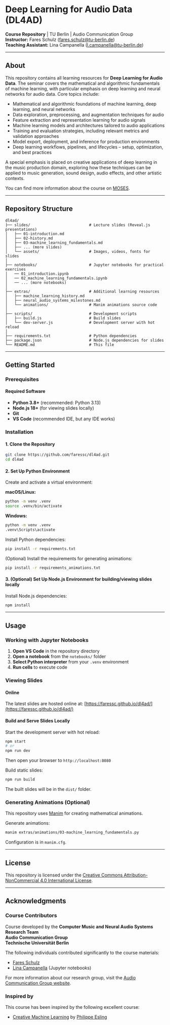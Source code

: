 # Deep Learning for Audio Data (DL4AD)

**Course Repository** | TU Berlin | Audio Communication Group  
**Instructor:** Fares Schulz ([fares.schulz@tu-berlin.de](mailto:fares.schulz@tu-berlin.de))<br>
**Teaching Assistant:** Lina Campanella ([l.campanella@tu-berlin.de](mailto:l.campanella@tu-berlin.de))

---

## About

This repository contains all learning resources for **Deep Learning for Audio Data**. The seminar covers the mathematical and algorithmic fundamentals of machine learning, with particular emphasis on deep learning and neural networks for audio data. Core topics include:

- Mathematical and algorithmic foundations of machine learning, deep learning, and neural networks
- Data exploration, preprocessing, and augmentation techniques for audio
- Feature extraction and representation learning for audio signals
- Machine learning models and architectures tailored to audio applications
- Training and evaluation strategies, including relevant metrics and validation approaches
- Model export, deployment, and inference for production environments
- Deep learning workflows, pipelines, and lifecycles – setup, optimization, and best practices

A special emphasis is placed on creative applications of deep learning in the music production domain, exploring how these techniques can be applied to music generation, sound design, audio effects, and other artistic contexts.

You can find more information about the course on [MOSES](https://moseskonto.tu-berlin.de/moses/veranstaltungen/lehrveranstaltungsvorlagen/anzeigen.html?veranstaltungsvorlage=13575).

---

## Repository Structure

```
dl4ad/
├── slides/                          # Lecture slides (Reveal.js presentations)
│   ├── 01-introduction.md
│   ├── 02-history.md
│   ├── 03-machine_learning_fundamentals.md
│   ├── ... (more slides)
│   └── assets/                      # Images, videos, fonts for slides
│
├── notebooks/                       # Jupyter notebooks for practical exercises
│   ── 01_introduction.ipynb
│   ── 02_machine_learning_fundamentals.ipynb
│   ── ... (more notebooks)
│
├── extras/                          # Additional learning resources
│   ├── machine_learning_history.md
│   ├── neural_audio_systems_milestones.md
│   └── animations/                  # Manim animations source code
│
├── scripts/                         # Development scripts
│   ├── build.js                     # Build slides
│   └── dev-server.js                # Development server with hot reload
│
├── requirements.txt                 # Python dependencies
├── package.json                     # Node.js dependencies for slides
└── README.md                        # This file
```

---

## Getting Started

### Prerequisites

#### Required Software

- **Python 3.8+** (recommended: Python 3.13)
- **Node.js 18+** (for viewing slides locally)
- **Git**
- **VS Code** (recommended IDE, but any IDE works)

### Installation

#### 1. Clone the Repository

```bash
git clone https://github.com/faressc/dl4ad.git
cd dl4ad
```

#### 2. Set Up Python Environment

Create and activate a virtual environment:

**macOS/Linux:**

```bash
python -m venv .venv
source .venv/bin/activate
```

**Windows:**

```bash
python -m venv .venv
.venv\Scripts\activate
```

Install Python dependencies:

```bash
pip install -r requirements.txt
```

(Optional) Install the requirements for generating animations:

```bash
pip install -r requirements_animations.txt
```

#### 3. (Optional) Set Up Node.js Environment for building/viewing slides locally

Install Node.js dependencies:

```bash
npm install
```

---

## Usage

### Working with Jupyter Notebooks

1. **Open VS Code** in the repository directory
2. **Open a notebook** from the `notebooks/` folder
3. **Select Python interpreter** from your `.venv` environment
4. **Run cells** to execute code

### Viewing Slides

#### Online

The latest slides are hosted online at: [https://faressc.github.io/dl4ad/](https://faressc.github.io/dl4ad/)

#### Build and Serve Slides Locally

Start the development server with hot reload:

```bash
npm start
# or
npm run dev
```

Then open your browser to `http://localhost:8080`

Build static slides:

```bash
npm run build
```

The built slides will be in the `dist/` folder.

### Generating Animations (Optional)

This repository uses [Manim](https://www.manim.community/) for creating mathematical animations.

Generate animations:

```bash
manim extras/animations/03-machine_learning_fundamentals.py
```

Configuration is in `manim.cfg`.

---

## License

This repository is licensed under the [Creative Commons Attribution-NonCommercial 4.0 International License](https://creativecommons.org/licenses/by-nc/4.0/).

---

## Acknowledgments

### Course Contributors

Course developed by the **Computer Music and Neural Audio Systems Research Team**  
**Audio Communication Group**  
**Technische Universität Berlin**

The following individuals contributed significantly to the course materials:

- [Fares Schulz](https://github.com/faressc)
- [Lina Campanella](https://github.com/linaclca) (Jupyter notebooks)

For more information about our research group, visit the [Audio Communication Group website](https://www.tu.berlin/en/ak/).

### Inspired by

This course has been inspired by the following excellent course:

- [Creative Machine Learning](https://github.com/acids-ircam/creative_ml) by [Philippe Esling](https://github.com/esling)